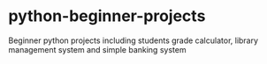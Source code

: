 # python-beginner-projects
Beginner python projects including students grade calculator, library management system and simple banking system
